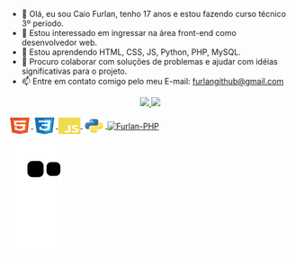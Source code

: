 - 👋 Olá, eu sou Caio Furlan, tenho 17 anos e estou fazendo curso técnico 3º período.
- 👀 Estou interessado em ingressar na área front-end como desenvolvedor web.
- 🌱 Estou aprendendo HTML, CSS, JS, Python, PHP, MySQL.
- 💞️ Procuro colaborar com soluções de problemas e ajudar com idéias significativas para o projeto.
- 📫 Entre em contato comigo pelo meu E-mail: furlangithub@gmail.com

<div align="center">
  <a href="https://github.com/FurlanCaio">
  <img height="180em" src="https://github-readme-stats.vercel.app/api?username=FurlanCaio&show_icons=true&theme=tokyonight&include_all_commits=true&count_private=true"/>
  <img height="180em" src="https://github-readme-stats.vercel.app/api/top-langs/?username=FurlanCaio&layout=compact&langs_count=7&theme=tokyonight"/>
</div>

<div style="display: inline_block"><br>
  <img align="center" alt="Furlan-HTML" height="30" width="40" src="https://raw.githubusercontent.com/devicons/devicon/master/icons/html5/html5-original.svg">
    <img align="center" alt="Furlan-CSS" height="30" width="40" src="https://raw.githubusercontent.com/devicons/devicon/master/icons/css3/css3-original.svg">
  <img align="center" alt="Furlan-Js" height="30" width="40" src="https://raw.githubusercontent.com/devicons/devicon/master/icons/javascript/javascript-plain.svg">
  <img align="center" alt="Furlan-Python" height="30" width="40" src="https://raw.githubusercontent.com/devicons/devicon/master/icons/python/python-original.svg">
  <img align="center" alt="Furlan-PHP" height="40" width="50" src="https://cdn.jsdelivr.net/gh/devicons/devicon/icons/php/php-original.svg" />
</div>

![Snake animation](https://github.com/FurlanCaio/FurlanCaio/blob/output/github-contribution-grid-snake.svg)

